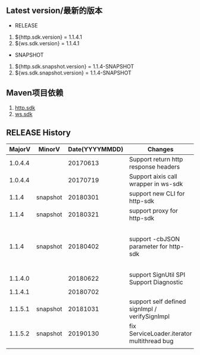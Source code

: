## Latest version/最新的版本
* RELEASE
 1.  ${http.sdk.version} = 1.1.4.1
 2.  ${ws.sdk.version} = 1.1.4.1
* SNAPSHOT
 1.  ${http.sdk.snapshot.version} = 1.1.4-SNAPSHOT
 2.  ${ws.sdk.snapshot.version} = 1.1.4-SNAPSHOT

## Maven项目依赖
 1. [http.sdk](https://mvnrepository.com/artifact/com.alibaba.csb.sdk/http-client)
 2. [ws.sdk](https://mvnrepository.com/artifact/com.alibaba.csb.sdk/ws-client)
 
## RELEASE History

| MajorV  | MinorV | Date(YYYYMMDD) | Changes                              | Details |
| ------- | ------ | -------------- | ------------------------------------ | ------- |
| 1.0.4.4 |        | 20170613       | Support return http response headers | [go](release/r20170613.md)|
| 1.0.4.4 |        | 20170719       | Support aixis call wrapper in ws-sdk | [go](release/r20170719.md)|
| 1.1.4   | snapshot |20180301     | support new CLI for http-sdk          | [go](release/r20180301.md)       |
| 1.1.4   | snapshot |20180321     | support proxy for http-sdk          |   [go](release/r20180321.md)     |
| 1.1.4   | snapshot |20180402     | support -cbJSON parameter for http-sdk  |  enable passing json body String in CLI  |
| 1.1.4.0 |        | 20180622      | support SignUtil SPI  <br> Support Diagnostic <br>| [go](release/r20180622.md) |
| 1.1.4.1 |        | 20180702      | | |
| 1.1.5.1 | snapshot | 20181031   | support self defined signImpl \/ verifySignImpl | [go](release/r20181031.md) |
| 1.1.5.2 | snapshot | 20190130   | fix ServiceLoader.iterator multithread bug | [go](release/r20181031.md) |
|         |        |                |                                      |         |

